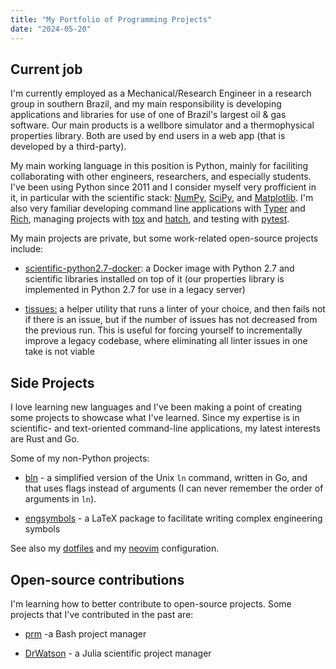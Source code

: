 ```yaml
---
title: "My Portfolio of Programming Projects"
date: "2024-05-20"
---
```


## Current job

I'm currently employed as a Mechanical/Research Engineer in a research group in southern Brazil, and my main responsibility is developing applications and libraries for use of one of Brazil's largest oil & gas software. Our main products is a wellbore simulator and a thermophysical properties library. Both are used by end users in a web app (that is developed by a third-party).

My main working language in this position is Python, mainly for faciliting collaborating with other engineers, researchers, and especially students. I've been using Python since 2011 and I consider myself very profficient in it, in particular with the scientific stack: [NumPy](https://numpy.org/doc/stable/index.html), [SciPy](https://scipy.org/), and [Matplotlib](https://matplotlib.org/). I'm also very familiar developing command line applications with [Typer](https://typer.tiangolo.com/) and [Rich](https://github.com/Textualize/rich), managing projects with [tox](https://tox.wiki/en/4.15.0/) and [hatch](https://hatch.pypa.io/latest/), and testing with [pytest](https://docs.pytest.org/en/8.2.x/).

My main projects are private, but some work-related open-source projects include:

- [scientific-python2.7-docker](https://github.com/fabiofortkamp/scientific-python2.7-docker): a Docker image with Python 2.7 and scientific libraries installed on top of it (our properties library is implemented in Python 2.7 for use in a legacy server)

- [tissues:](https://github.com/fabiofortkamp/tissues) a helper utility that runs a linter of your choice, and then fails not if there is an issue, but if the number of issues has not decreased from the previous run. This is useful for forcing yourself to incrementally improve a legacy codebase, where eliminating all linter issues in one take is not viable

## Side Projects

I love learning new languages and I've been making a point of creating some projects to showcase what I've learned. Since my expertise is in scientific- and text-oriented command-line applications, my latest interests are Rust and Go.

Some of my non-Python projects:

- [bln](https://github.com/fabiofortkamp/bln) - a simplified version of the Unix `ln` command, written in Go, and that uses flags instead of arguments (I can never remember the order of arguments in `ln`).

- [engsymbols](https://github.com/fabiofortkamp/engsymbols) - a LaTeX package to facilitate writing complex engineering symbols

See also my [dotfiles](https://github.com/fabiofortkamp/dotfiles) and my [neovim](https://github.com/fabiofortkamp/astroconfig) configuration.

## Open-source contributions

I'm learning how to better contribute to open-source projects. Some projects that I've contributed in the past are:

- [prm](https://github.com/EivindArvesen/prm/commits?author=fabiofortkamp) -a Bash project manager

- [DrWatson](https://github.com/JuliaDynamics/DrWatson.jl/commits?author=fabiofortkamp) - a Julia scientific project manager

